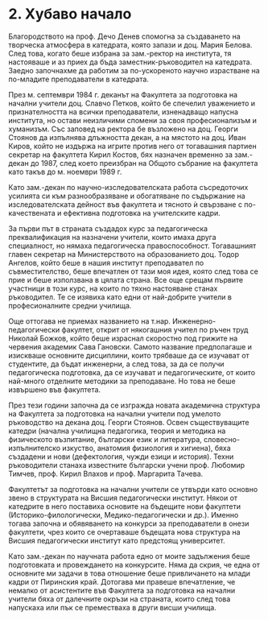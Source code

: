 # 2. Хубаво начало

Благородството на проф. Дечо Денев спомогна за създаването на творческа
атмосфера в катедрата, която запази и доц. Мария Белова. След това, когато беше
избрана за зам.-ректор на института, тя настояваше и аз приех да бъда
заместник-ръководител на катедрата. Заедно започнахме да работим за
по-ускореното научно израстване на по-младите преподаватели в катедрата.

През м. септември 1984 г. деканът на Факултета за подготовка на начални учители
доц. Славчо Петков, който бе спечелил уважението и признателността на всички
преподаватели, изненадващо напусна института, но остави неизличими спомени за
своя професионализъм и хуманизъм. Със заповед на ректора бе възложено на доц.
Георги Стоянов да изпълнява длъжността декан, а на мястото на доц. Иван Киров,
който не издържа на игрите против него от тогавашния партиен секретар на
факултета Кирил Костов, бях назначен временно за зам.-декан до 1987, след което
преизбран на Общото събрание на факултета като такъв до м. ноември 1989 г.

Като зам.-декан по научно-изследователската работа съсредоточих усилията си към
разнообразяване и обогатяване по съдържание на изследователската дейност във
факултета и тясното ѝ свързване с по-качествената и ефективна подготовка на
учителските кадри.

За първи път в страната създадох курс за педагогическа преквалификация на
назначени учители, които имаха друга специалност, но нямаха педагогическа
правоспособност. Тогавашният главен секретар на Министерството на образованието
доц. Тодор Ангелов, който беше в нашия институт преподавател по съвместителство,
беше впечатлен от тази моя идея, която след това се прие и беше използвана в
цялата страна. Все още срещам първите участници в този курс, на които по тяхно
настояване станах ръководител. Те се изявиха като едни от най-добрите учители в
професионалните средни училища.

Още оттогава не приемах названието на т.нар. Инженерно- педагогически факултет,
открит от някогашния учител по ръчен труд Николай Божков, който беше израснал
скоростно под грижите на червения академик Сава Гановски. Самото название
предполагаше и изискваше основните дисциплини, които трябваше да се изучават от
студентите, да бъдат инженерни, а след това, за да се получи педагогическа
подготовка, да се изучават и педагогическите, от които най-много отделните
методики за преподаване. Но това не беше извършено във факултета.

През тези години започна да се изгражда новата академична структура на Факултета
за подготовка на начални учители под умелото ръководство на декана доц. Георги
Стоянов. Освен съществуващите катедри (начална училищна педагогика, теория и
методика на физическото възпитание, български език и литература,
словесно-изпълнителско изкуство, анатомия физиология и хигиена), бяха създадени
и нови (дефектология, чужди езици и история). Техни ръководители станаха
известните български учени проф. Любомир Тимчев, проф. Кирил Влахов и проф.
Маргарита Тачева.

Факултетът за подготовка на начални учители се утвърди като основно звено в
структурата на Висшия педагогически институт. Някои от катедрите в него
поставиха основите на бъдещите нови факултети (Историко-филологически,
Медико-педагогически и др.). Именно тогава започна и обявяването на конкурси за
преподаватели в онези факултети, чрез които се очертаваше бъдещата нова
структура на Висшия педагогически институт като предстоящ университет.

Като зам.-декан по научната работа едно от моите задължения беше подготовката и
провеждането на конкурсите. Няма да скрия, че една от основните ми задачи в това
отношение беше привличането на млади кадри от Пиринския край. Дотогава ми
правеше впечатление, че немалко от асистентите във Факултета за подготовка на
начални учители бяха от далечните окръзи на страната, които след това напускаха
или пък се преместваха в други висши училища.  


